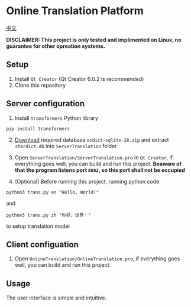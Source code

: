 # Online Translation Platform
[中文](README-ZH.md)

**DISCLAIMER: This project is only tested and implimented on Linux, no guarantee for other opreation systems.**
## Setup
1. Install `Qt Creator` (Qt Creator 6.0.2 is recommended)
2. Clone this repository

## Server configuration
1. Install `transformers` Python library 
```
pip install transformers
```
2. [Download](https://github.com/skywind3000/ECDICT/releases/tag/1.0.28) required database `ecdict-sqlite-28.zip` and extract `stardict.db` into `ServerTranslation` folder

3. Open `ServerTranslation/ServerTranslation.pro` in `Qt Creator`, if everything goes well, you can build and run this project. **Beaware of that the program listens port `8082`, so this port shall not be occupied**

4. (Optional) Before running this project, running python code
```
python3 trans.py en "Hello, World!"
```
and
```
python3 trans.py zh "你好，世界！"
```
to setup translation model

## Client configuation
1. Open `OnlineTranslation/OnlineTranslation.pro`, if everything goes well, you can build and run this project.

## Usage

The user interface is simple and intuitive.